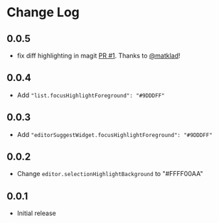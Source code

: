 # Change Log

## 0.0.5

- fix diff highlighting in magit [PR #1](https://github.com/jeremymeng/leuven-theme-vscode/pull/1). Thanks to [@matklad](https://github.com/matklad)!

## 0.0.4
- Add `"list.focusHighlightForeground": "#9DDDFF"`

## 0.0.3

- Add `"editorSuggestWidget.focusHighlightForeground": "#9DDDFF"`

## 0.0.2

- Change `editor.selectionHighlightBackground` to "#FFFF00AA"

## 0.0.1

- Initial release
